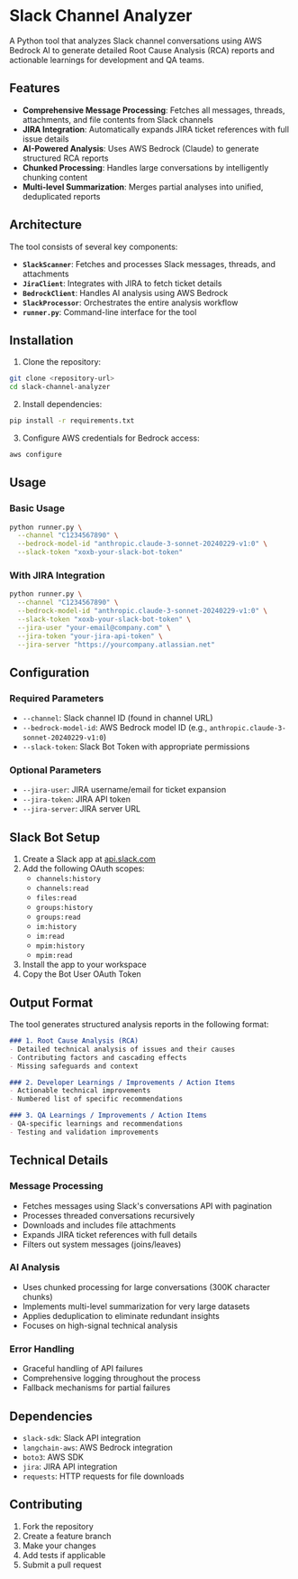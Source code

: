 # Slack Channel Analyzer

A Python tool that analyzes Slack channel conversations using AWS Bedrock AI to generate detailed Root Cause Analysis (RCA) reports and actionable learnings for development and QA teams.

## Features

- **Comprehensive Message Processing**: Fetches all messages, threads, attachments, and file contents from Slack channels
- **JIRA Integration**: Automatically expands JIRA ticket references with full issue details
- **AI-Powered Analysis**: Uses AWS Bedrock (Claude) to generate structured RCA reports
- **Chunked Processing**: Handles large conversations by intelligently chunking content
- **Multi-level Summarization**: Merges partial analyses into unified, deduplicated reports

## Architecture

The tool consists of several key components:

- **`SlackScanner`**: Fetches and processes Slack messages, threads, and attachments
- **`JiraClient`**: Integrates with JIRA to fetch ticket details
- **`BedrockClient`**: Handles AI analysis using AWS Bedrock
- **`SlackProcessor`**: Orchestrates the entire analysis workflow
- **`runner.py`**: Command-line interface for the tool

## Installation

1. Clone the repository:
```bash
git clone <repository-url>
cd slack-channel-analyzer
```

2. Install dependencies:
```bash
pip install -r requirements.txt
```

3. Configure AWS credentials for Bedrock access:
```bash
aws configure
```

## Usage

### Basic Usage

```bash
python runner.py \
  --channel "C1234567890" \
  --bedrock-model-id "anthropic.claude-3-sonnet-20240229-v1:0" \
  --slack-token "xoxb-your-slack-bot-token"
```

### With JIRA Integration

```bash
python runner.py \
  --channel "C1234567890" \
  --bedrock-model-id "anthropic.claude-3-sonnet-20240229-v1:0" \
  --slack-token "xoxb-your-slack-bot-token" \
  --jira-user "your-email@company.com" \
  --jira-token "your-jira-api-token" \
  --jira-server "https://yourcompany.atlassian.net"
```

## Configuration

### Required Parameters

- `--channel`: Slack channel ID (found in channel URL)
- `--bedrock-model-id`: AWS Bedrock model ID (e.g., `anthropic.claude-3-sonnet-20240229-v1:0`)
- `--slack-token`: Slack Bot Token with appropriate permissions

### Optional Parameters

- `--jira-user`: JIRA username/email for ticket expansion
- `--jira-token`: JIRA API token
- `--jira-server`: JIRA server URL

## Slack Bot Setup

1. Create a Slack app at [api.slack.com](https://api.slack.com/apps)
2. Add the following OAuth scopes:
   - `channels:history`
   - `channels:read`
   - `files:read`
   - `groups:history`
   - `groups:read`
   - `im:history`
   - `im:read`
   - `mpim:history`
   - `mpim:read`
3. Install the app to your workspace
4. Copy the Bot User OAuth Token

## Output Format

The tool generates structured analysis reports in the following format:

```markdown
### 1. Root Cause Analysis (RCA)
- Detailed technical analysis of issues and their causes
- Contributing factors and cascading effects
- Missing safeguards and context

### 2. Developer Learnings / Improvements / Action Items
- Actionable technical improvements
- Numbered list of specific recommendations

### 3. QA Learnings / Improvements / Action Items
- QA-specific learnings and recommendations
- Testing and validation improvements
```

## Technical Details

### Message Processing

- Fetches messages using Slack's conversations API with pagination
- Processes threaded conversations recursively
- Downloads and includes file attachments
- Expands JIRA ticket references with full details
- Filters out system messages (joins/leaves)

### AI Analysis

- Uses chunked processing for large conversations (300K character chunks)
- Implements multi-level summarization for very large datasets
- Applies deduplication to eliminate redundant insights
- Focuses on high-signal technical analysis

### Error Handling

- Graceful handling of API failures
- Comprehensive logging throughout the process
- Fallback mechanisms for partial failures

## Dependencies

- `slack-sdk`: Slack API integration
- `langchain-aws`: AWS Bedrock integration
- `boto3`: AWS SDK
- `jira`: JIRA API integration
- `requests`: HTTP requests for file downloads

## Contributing

1. Fork the repository
2. Create a feature branch
3. Make your changes
4. Add tests if applicable
5. Submit a pull request

